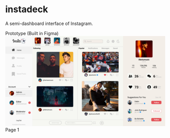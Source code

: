 # instadeck
A semi-dashboard interface of Instagram.

Prototype (Built in Figma)
![InstaDeck](/src/components/images/Page1.jpg)
Page 1
